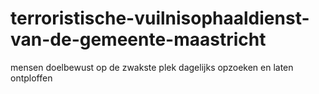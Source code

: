 # terroristische-vuilnisophaaldienst-van-de-gemeente-maastricht
mensen doelbewust op de zwakste plek dagelijks opzoeken en laten ontploffen
